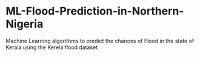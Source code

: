 # ML-Flood-Prediction-in-Northern-Nigeria
Machine Learning algorithms to predict the chances of Flood in the state of Kerala using the Kerela flood dataset
